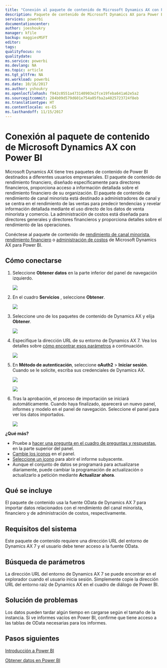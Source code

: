 ```yaml
---
title: "Conexión al paquete de contenido de Microsoft Dynamics AX con Power BI"
description: Paquete de contenido de Microsoft Dynamics AX para Power BI
services: powerbi
documentationcenter: 
author: joeshoukry
manager: kfile
backup: maggiesMSFT
editor: 
tags: 
qualityfocus: no
qualitydate: 
ms.service: powerbi
ms.devlang: NA
ms.topic: article
ms.tgt_pltfrm: NA
ms.workload: powerbi
ms.date: 10/16/2017
ms.author: yshoukry
ms.openlocfilehash: f942c0551a473140903e2fce19feba641a62e5a2
ms.sourcegitcommit: 284b09d579d601e754a05fba2a4025723724f8eb
ms.translationtype: HT
ms.contentlocale: es-ES
ms.lasthandoff: 11/15/2017
---
```

# <a name="connect-to-microsoft-dynamics-ax-content-pack-with-power-bi"></a>Conexión al paquete de contenido de Microsoft Dynamics AX con Power BI
Microsoft Dynamics AX tiene tres paquetes de contenido de Power BI destinados a diferentes usuarios empresariales. El paquete de contenido de rendimiento financiero, diseñado específicamente para directores financieros, proporciona acceso a información detallada sobre el rendimiento financiero de su organización. El paquete de contenido de rendimiento de canal minorista está destinado a administradores de canal y se centra en el rendimiento de las ventas para predecir tendencias y revelar información detallada mediante el uso directo de los datos de venta minorista y comercio. La administración de costos está diseñada para directores generales y directores financieros y proporciona detalles sobre el rendimiento de las operaciones.

Conéctese al paquete de contenido de [rendimiento de canal minorista](https://app.powerbi.com/getdata/services/dynamics-ax-retail-channel-performance), [rendimiento financiero](https://app.powerbi.com/getdata/services/dynamics-ax-financial-performance) o [administración de costos](https://app.powerbi.com/getdata/services/dynamics-ax-cost-management) de Microsoft Dynamics AX para Power BI.

## <a name="how-to-connect"></a>Cómo conectarse
1. Seleccione **Obtener datos** en la parte inferior del panel de navegación izquierdo.
   
   ![](media/service-connect-to-microsoft-dynamics-ax/getdata.png)
2. En el cuadro **Servicios** , seleccione **Obtener**.
   
   ![](media/service-connect-to-microsoft-dynamics-ax/services.png)
3. Seleccione uno de los paquetes de contenido de Dynamics AX y elija **Obtener**.
   
   ![](media/service-connect-to-microsoft-dynamics-ax/mdax.png)
4. Especifique la dirección URL de su entorno de Dynamics AX 7. Vea los detalles sobre [cómo encontrar esos parámetros](#FindingParams) a continuación.
   
   ![](media/service-connect-to-microsoft-dynamics-ax/params.png)
5. En **Método de autenticación**, seleccione **oAuth2** \> **Iniciar sesión**. Cuando se le solicite, escriba sus credenciales de Dynamics AX.
   
    ![](media/service-connect-to-microsoft-dynamics-ax/creds.png)
   
    ![](media/service-connect-to-microsoft-dynamics-ax/creds2.png)
6. Tras la aprobación, el proceso de importación se iniciará automáticamente. Cuando haya finalizado, aparecerá un nuevo panel, informes y modelo en el panel de navegación. Seleccione el panel para ver los datos importados.
   
     ![](media/service-connect-to-microsoft-dynamics-ax/dashboard.png)

**¿Qué más?**

* Pruebe a [hacer una pregunta en el cuadro de preguntas y respuestas](service-q-and-a.md), en la parte superior del panel.
* [Cambie los iconos](service-dashboard-edit-tile.md) en el panel.
* [Seleccione un icono](service-dashboard-tiles.md) para abrir el informe subyacente.
* Aunque el conjunto de datos se programará para actualizarse diariamente, puede cambiar la programación de actualización o actualizarlo a petición mediante **Actualizar ahora**.

## <a name="whats-included"></a>Qué se incluye
El paquete de contenido usa la fuente OData de Dynamics AX 7 para importar datos relacionados con el rendimiento del canal minorista, financiero y de administración de costos, respectivamente.

## <a name="system-requirements"></a>Requisitos del sistema
Este paquete de contenido requiere una dirección URL del entorno de Dynamics AX 7 y el usuario debe tener acceso a la fuente OData.

## <a name="finding-parameters"></a>Búsqueda de parámetros
<a name="FindingParams"></a>

La dirección URL del entorno de Dynamics AX 7 se puede encontrar en el explorador cuando el usuario inicia sesión. Simplemente copie la dirección URL del entorno raíz de Dynamics AX en el cuadro de diálogo de Power BI.

## <a name="troubleshooting"></a>Solución de problemas
Los datos pueden tardar algún tiempo en cargarse según el tamaño de la instancia. Si ve informes vacíos en Power BI, confirme que tiene acceso a las tablas de OData necesarias para los informes.

## <a name="next-steps"></a>Pasos siguientes
[Introducción a Power BI](service-get-started.md)

[Obtener datos en Power BI](service-get-data.md)

